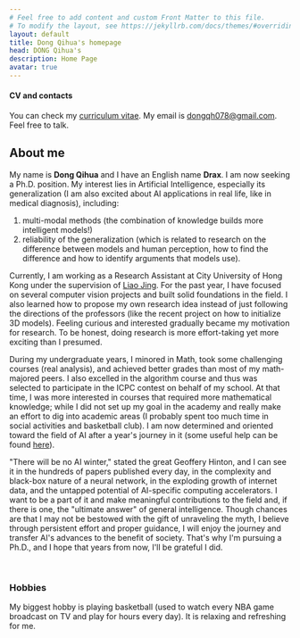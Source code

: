 ```yaml
---
# Feel free to add content and custom Front Matter to this file.
# To modify the layout, see https://jekyllrb.com/docs/themes/#overriding-theme-defaults
layout: default
title: Dong Qihua's homepage
head: DONG Qihua's
description: Home Page
avatar: true
---
```


#### CV and contacts
You can check my [curriculum vitae](assets/CV1.pdf). My email is <dongqh078@gmail.com>. Feel free to talk.

## About me

My name is **Dong Qihua** and I have an English name **Drax**. I am now seeking a Ph.D. position. My interest lies in Artificial Intelligence, especially its generalization (I am also excited about AI applications in real life, like in medical diagnosis), including:
1. multi-modal methods (the combination of knowledge builds more intelligent models!)
2. reliability of the generalization (which is related to research on the difference between models and human perception, how to find the difference and how to identify arguments that models use).

Currently, I am working as a Research Assistant at City University of Hong Kong under the supervision of [Liao Jing](https://liaojing.github.io/html/). For the past year, I have focused on several computer vision projects and built solid foundations in the field. I also learned how to propose my own research idea instead of just following the directions of the professors (like the recent project on how to initialize 3D models). Feeling curious and interested gradually became my motivation for research. To be honest, doing research is more effort-taking yet more exciting than I presumed.

During my undergraduate years, I minored in Math, took some challenging courses (real analysis), and achieved better grades than most of my math-majored peers. I also excelled in the algorithm course and thus was selected to participate in the ICPC contest on behalf of my school. At that time, I was more interested in courses that required more mathematical knowledge; while I did not set up my goal in the academy and really make an effort to dig into academic areas (I probably spent too much time in social activities and basketball club). I am now determined and oriented toward the field of AI after a year's journey in it (some useful help can be found [here](./items/resources.html)).

"There will be no AI winter," stated the great Geoffery Hinton, and I can see it in the hundreds of papers published every day, in the complexity and black-box nature of a neural network, in the exploding growth of internet data, and the untapped potential of AI-specific computing accelerators. I want to be a part of it and make meaningful contributions to the field and, if there is one, the "ultimate answer" of general intelligence. Though chances are that I may not be bestowed with the gift of unraveling the myth, I believe through persistent effort and proper guidance, I will enjoy the journey and transfer AI's advances to the benefit of society. That's why I'm pursuing a Ph.D., and I hope that years from now, I'll be grateful I did.


&nbsp;
&nbsp;
&nbsp;


### Hobbies
My biggest hobby is playing basketball (used to watch every NBA game broadcast on TV and play for hours every day). It is relaxing and refreshing for me.
